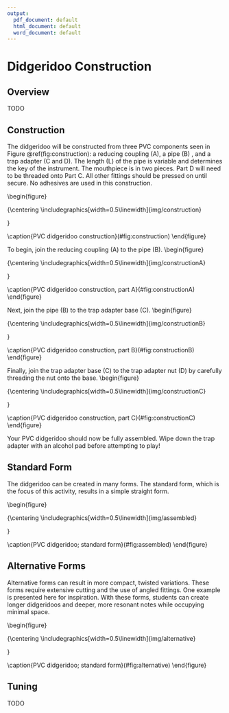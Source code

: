 ```yaml
---
output:
  pdf_document: default
  html_document: default
  word_document: default
---
```


# Didgeridoo Construction

## Overview
TODO

## Construction
The didgeridoo will be constructed from three PVC components seen in Figure \@ref(fig:construction): a reducing coupling (A), a pipe (B) , and a trap adapter (C and D). The length (L) of the pipe is variable and determines the key of the instrument. The mouthpiece is in two pieces. Part D will need to be threaded onto Part C. All other fittings should be pressed on until secure. No adhesives are used in this construction.

\begin{figure}

{\centering \includegraphics[width=0.5\linewidth]{img/construction} 

}

\caption{PVC didgeridoo construction}(\#fig:construction)
\end{figure}

To begin, join the reducing coupling (A) to the pipe (B).
\begin{figure}

{\centering \includegraphics[width=0.5\linewidth]{img/constructionA} 

}

\caption{PVC didgeridoo construction, part A}(\#fig:constructionA)
\end{figure}

Next, join the pipe (B) to the trap adapter base (C).
\begin{figure}

{\centering \includegraphics[width=0.5\linewidth]{img/constructionB} 

}

\caption{PVC didgeridoo construction, part B}(\#fig:constructionB)
\end{figure}

Finally, join the trap adapter base (C) to the trap adapter nut (D) by carefully threading the nut onto the base.
\begin{figure}

{\centering \includegraphics[width=0.5\linewidth]{img/constructionC} 

}

\caption{PVC didgeridoo construction, part C}(\#fig:constructionC)
\end{figure}

Your PVC didgeridoo should now be fully assembled. Wipe down the trap adapter with an alcohol pad before attempting to play!

## Standard Form
The didgeridoo can be created in many forms. The standard form, which is the focus of this activity, results in a simple straight form.

\begin{figure}

{\centering \includegraphics[width=0.5\linewidth]{img/assembled} 

}

\caption{PVC didgeridoo; standard form}(\#fig:assembled)
\end{figure}

## Alternative Forms
Alternative forms can result in more compact, twisted variations. These forms require extensive cutting and the use of angled fittings. One example is presented here for inspiration. With these forms, students can create longer didgeridoos and deeper, more resonant notes while occupying minimal space. 

\begin{figure}

{\centering \includegraphics[width=0.5\linewidth]{img/alternative} 

}

\caption{PVC didgeridoo; standard form}(\#fig:alternative)
\end{figure}

## Tuning
TODO
